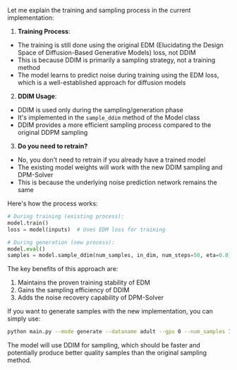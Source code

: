 Let me explain the training and sampling process in the current implementation:

1. **Training Process**:
- The training is still done using the original EDM (Elucidating the Design Space of Diffusion-Based Generative Models) loss, not DDIM
- This is because DDIM is primarily a sampling strategy, not a training method
- The model learns to predict noise during training using the EDM loss, which is a well-established approach for diffusion models

2. **DDIM Usage**:
- DDIM is used only during the sampling/generation phase
- It's implemented in the `sample_ddim` method of the Model class
- DDIM provides a more efficient sampling process compared to the original DDPM sampling

3. **Do you need to retrain?**
- No, you don't need to retrain if you already have a trained model
- The existing model weights will work with the new DDIM sampling and DPM-Solver
- This is because the underlying noise prediction network remains the same

Here's how the process works:

```python
# During training (existing process):
model.train()
loss = model(inputs)  # Uses EDM loss for training

# During generation (new process):
model.eval()
samples = model.sample_ddim(num_samples, in_dim, num_steps=50, eta=0.0)  # Uses DDIM for sampling
```

The key benefits of this approach are:
1. Maintains the proven training stability of EDM
2. Gains the sampling efficiency of DDIM
3. Adds the noise recovery capability of DPM-Solver

If you want to generate samples with the new implementation, you can simply use:
```bash
python main.py --mode generate --dataname adult --gpu 0 --num_samples 1000
```

The model will use DDIM for sampling, which should be faster and potentially produce better quality samples than the original sampling method.
